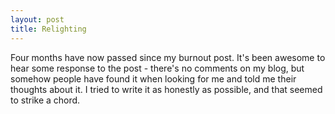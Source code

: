 ```yaml
---
layout: post
title: Relighting
---
```


Four months have now passed since my burnout post.
It's been awesome to hear some response to the post - there's no comments on my blog, but somehow people have found it when looking for me and told me their thoughts about it.
I tried to write it as honestly as possible, and that seemed to strike a chord.
